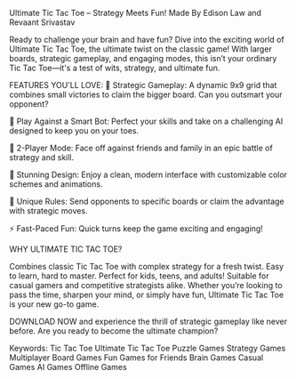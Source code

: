 Ultimate Tic Tac Toe – Strategy Meets Fun!
Made By Edison Law and Revaant Srivastav

Ready to challenge your brain and have fun? Dive into the exciting world of Ultimate Tic Tac Toe, the ultimate twist on the classic game! With larger boards, strategic gameplay, and engaging modes, this isn’t your ordinary Tic Tac Toe—it's a test of wits, strategy, and ultimate fun.

FEATURES YOU'LL LOVE:
🧠 Strategic Gameplay: A dynamic 9x9 grid that combines small victories to claim the bigger board. Can you outsmart your opponent?

🤖 Play Against a Smart Bot: Perfect your skills and take on a challenging AI designed to keep you on your toes.

👫 2-Player Mode: Face off against friends and family in an epic battle of strategy and skill.

🎨 Stunning Design: Enjoy a clean, modern interface with customizable color schemes and animations.

🎯 Unique Rules: Send opponents to specific boards or claim the advantage with strategic moves.

⚡ Fast-Paced Fun: Quick turns keep the game exciting and engaging!


WHY ULTIMATE TIC TAC TOE?

Combines classic Tic Tac Toe with complex strategy for a fresh twist.
Easy to learn, hard to master. Perfect for kids, teens, and adults!
Suitable for casual gamers and competitive strategists alike.
Whether you’re looking to pass the time, sharpen your mind, or simply have fun, Ultimate Tic Tac Toe is your new go-to game.

DOWNLOAD NOW and experience the thrill of strategic gameplay like never before. Are you ready to become the ultimate champion?

Keywords:
Tic Tac Toe
Ultimate Tic Tac Toe
Puzzle Games
Strategy Games
Multiplayer Board Games
Fun Games for Friends
Brain Games
Casual Games
AI Games
Offline Games

